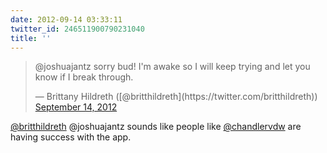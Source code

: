 ```yaml
---
date: 2012-09-14 03:33:11
twitter_id: 246511900790231040
title: ''
---
```


<blockquote class="twitter-tweet"><p lang="en" dir="ltr">@joshuajantz sorry bud! I&#39;m awake so I will keep trying and let you know if I break through.</p>&mdash; Brittany Hildreth ([@britthildreth](https://twitter.com/britthildreth)) <a href="https://twitter.com/britthildreth/status/246511320004968448?ref_src=twsrc%5Etfw">September 14, 2012</a></blockquote>
<script async src="https://platform.twitter.com/widgets.js" charset="utf-8"></script>

[@britthildreth](https://twitter.com/britthildreth) @joshuajantz sounds like people like [@chandlervdw](https://twitter.com/chandlervdw) are having success with the app.
